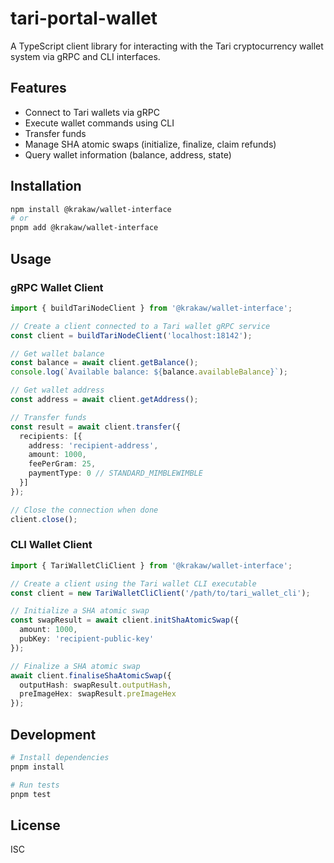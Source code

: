 # tari-portal-wallet

A TypeScript client library for interacting with the Tari cryptocurrency wallet system via gRPC and CLI interfaces.

## Features

- Connect to Tari wallets via gRPC
- Execute wallet commands using CLI
- Transfer funds
- Manage SHA atomic swaps (initialize, finalize, claim refunds)
- Query wallet information (balance, address, state)

## Installation

```bash
npm install @krakaw/wallet-interface
# or
pnpm add @krakaw/wallet-interface
```

## Usage

### gRPC Wallet Client

```typescript
import { buildTariNodeClient } from '@krakaw/wallet-interface';

// Create a client connected to a Tari wallet gRPC service
const client = buildTariNodeClient('localhost:18142');

// Get wallet balance
const balance = await client.getBalance();
console.log(`Available balance: ${balance.availableBalance}`);

// Get wallet address
const address = await client.getAddress();

// Transfer funds
const result = await client.transfer({
  recipients: [{
    address: 'recipient-address',
    amount: 1000,
    feePerGram: 25,
    paymentType: 0 // STANDARD_MIMBLEWIMBLE
  }]
});

// Close the connection when done
client.close();
```

### CLI Wallet Client

```typescript
import { TariWalletCliClient } from '@krakaw/wallet-interface';

// Create a client using the Tari wallet CLI executable
const client = new TariWalletCliClient('/path/to/tari_wallet_cli');

// Initialize a SHA atomic swap
const swapResult = await client.initShaAtomicSwap({
  amount: 1000,
  pubKey: 'recipient-public-key'
});

// Finalize a SHA atomic swap
await client.finaliseShaAtomicSwap({
  outputHash: swapResult.outputHash,
  preImageHex: swapResult.preImageHex
});
```

## Development

```bash
# Install dependencies
pnpm install

# Run tests
pnpm test
```

## License

ISC